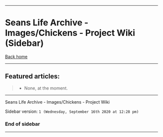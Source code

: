 
***

# Seans Life Archive - Images/Chickens - Project Wiki (Sidebar)

[Back home](https://github.com/seanpm2001/SeansLifeArchive_Images_Chickens/wiki/)

***

## Featured articles:

> * None, at the moment.

***

Seans Life Archive - Images/Chickens - Project Wiki

Sidebar version: `1 (Wednesday, September 16th 2020 at 12:28 pm)`

### End of sidebar

***

